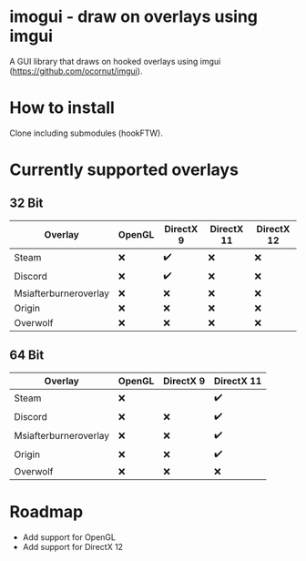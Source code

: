 # imogui - draw on overlays using imgui
A GUI library that draws on hooked overlays using imgui (https://github.com/ocornut/imgui).

# How to install
Clone including submodules (hookFTW).


# Currently supported overlays
## 32 Bit
Overlay | 				OpenGL    |	 DirectX 9 					| DirectX 11 				| DirectX 12
--------| 				--------  | ---------- 					| -------------				| -------------
Steam   				| 	 :x:    |		:heavy_check_mark:	|		:x:		 			|		:x:		 
Discord   				| 	 :x:    |		:heavy_check_mark:	|		:x:		 			|		:x:		 
Msiafterburneroverlay   | 	 :x:    |		:x:	   				|		:x:		 			|		:x:		 
Origin   				| 	 :x:    |		:x:	  				|		:x:		 			|		:x:		 
Overwolf   				| 	 :x:    |		:x:	   				|		:x:		 			|		:x:		 

## 64 Bit
Overlay | 				OpenGL    |	 DirectX 9 					| DirectX 11
--------| 				--------  | ---------- 					| -------------
Steam   				| 	 :x:    |			   |				:heavy_check_mark:		|		:x:			 
Discord   				| 	 :x:    |		:x:	   |				:heavy_check_mark:		|		:x:			 
Msiafterburneroverlay   | 	 :x:    |		:x:	   |				:heavy_check_mark:		|		:x:			 
Origin   				| 	 :x:    |		:x:	   |				:heavy_check_mark:		|		:x:			 
Overwolf   				| 	 :x:    |		:x:	   |				:x:						|		:x:		

# Roadmap
- Add support for OpenGL
- Add support for DirectX 12
